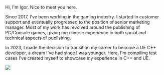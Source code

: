 Hi, I'm Igor. Nice to meet you here.

Since 2017, I've been working in the gaming industry. I started in customer support and eventually progressed to the position of senior marketing manager. Most of my work has revolved around the publishing of PC/Console games, giving me diverse experience in both social and technical aspects of publishing.

In 2023, I made the decision to transition my career to become a UE C++ developer, a dream I've had since I was younger. Here, I'm compiling test cases I've created myself to showcase my experience in C++ and UE.


![](https://hit.yhype.me/github/profile?user_id=12993928)
<!--
**DoNotEatMe/DoNotEatMe** is a ✨ _special_ ✨ repository because its `README.md` (this file) appears on your GitHub profile.

Here are some ideas to get you started:

- 🔭 I’m currently working on ...
- 🌱 I’m currently learning ...
- 👯 I’m looking to collaborate on ...
- 🤔 I’m looking for help with ...
- 💬 Ask me about ...
- 📫 How to reach me: ...
- 😄 Pronouns: ...
- ⚡ Fun fact: ...
-->
